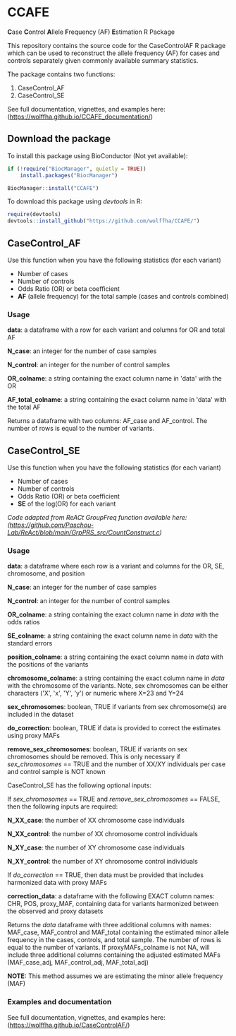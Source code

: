 # CCAFE
**C**ase **C**ontrol **A**llele **F**requency (AF) **E**stimation R Package

This repository contains the source code for the CaseControlAF R package which can be used to reconstruct the allele frequency (AF) for cases and controls separately given commonly available summary statistics. 

The package contains two functions:

1) CaseControl_AF
2) CaseControl_SE

See full documentation, vignettes, and examples here: (https://wolffha.github.io/CCAFE_documentation/)

## Download the package

To install this package using BioConductor (Not yet available):

```R
if (!require("BiocManager", quietly = TRUE))
    install.packages("BiocManager")

BiocManager::install("CCAFE")
```

To download this package using *devtools* in R:

```R
require(devtools)
devtools::install_github("https://github.com/wolffha/CCAFE/")
```

## CaseControl_AF

Use this function when you have the following statistics (for each variant)

* Number of cases
* Number of controls
* Odds Ratio (OR) or beta coefficient
* **AF** (allele frequency) for the total sample (cases and controls combined)

### Usage
**data**: a dataframe with a row for each variant and columns for OR and total AF

**N_case**: an integer for the number of case samples

**N_control**: an integer for the number of control samples

**OR_colname**: a string containing the exact column name in 'data' with the OR

**AF_total_colname**: a string containing the exact column name in 'data' with the total AF

Returns a dataframe with two columns: AF_case and AF_control. The number of rows is equal to the number of variants.

## CaseControl_SE
Use this function when you have the following statistics (for each variant)

* Number of cases
* Number of controls
* Odds Ratio (OR) or beta coefficient
* **SE** of the log(OR) for each variant

*Code adapted from ReACt GroupFreq function available here: (https://github.com/Paschou-Lab/ReAct/blob/main/GrpPRS_src/CountConstruct.c)*

### Usage
**data**: a dataframe where each row is a variant and columns for the OR, SE, chromosome, and position

**N_case**: an integer for the number of case samples

**N_control**: an integer for the number of control samples

**OR_colname**: a string containing the exact column name in *data* with the odds ratios

**SE_colname**: a string containing the exact column name in *data* with the standard errors

**position_colname**: a string containing the exact column name in *data* with the positions of the variants

**chromosome_colname**: a string containing the exact column name in *data* with the chromosome of the variants. 
Note, sex chromosomes can be either characters ('X', 'x', 'Y', 'y') or numeric where X=23 and Y=24

**sex_chromosomes**: boolean, TRUE if variants from sex chromosome(s) are included in the dataset

**do_correction**: boolean, TRUE if data is provided to correct the estimates using proxy MAFs

**remove_sex_chromosomes**: boolean, TRUE if variants on sex chromosomes should be removed. This is only necessary if *sex_chromosomes* == TRUE and the number of XX/XY individuals per case and control sample is NOT known

CaseControl_SE has the following optional inputs: 

If *sex_chromosomes* == TRUE and *remove_sex_chromosomes* == FALSE, then the following inputs are required:

**N_XX_case**: the number of XX chromosome case individuals

**N_XX_control**: the number of XX chromosome control individuals

**N_XY_case**: the number of XY chromosome case individuals

**N_XY_control**: the number of XY chromosome control individuals

If *do_correction* == TRUE, then data must be provided that includes harmonized data with proxy MAFs

**correction_data**: a dataframe with the following EXACT column names: CHR, POS, proxy_MAF, containing data for variants harmonized between the observed and proxy datasets

Returns the *data* dataframe with three additional columns with names: MAF_case, MAF_control and MAF_total containing the estimated minor allele frequency in the cases, controls, and total sample. The number of rows is equal to the number of variants. If proxyMAFs_colname is not NA, will include three additional columns containing the adjusted estimated MAFs (MAF_case_adj, MAF_control_adj, MAF_total_adj)

**NOTE:** This method assumes we are estimating the minor allele frequency (MAF)

### Examples and documentation

See full documentation, vignettes, and examples here: (https://wolffha.github.io/CaseControlAF/)

